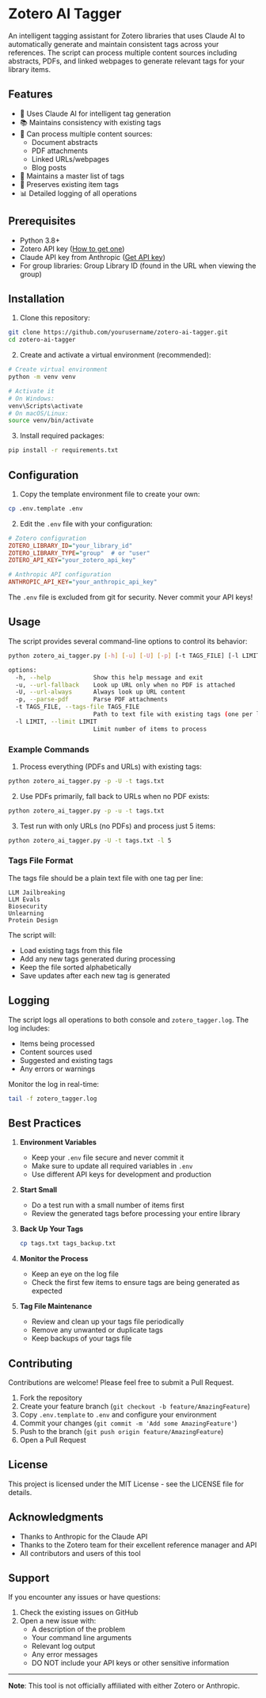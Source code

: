 # Zotero AI Tagger

An intelligent tagging assistant for Zotero libraries that uses Claude AI to automatically generate and maintain consistent tags across your references. The script can process multiple content sources including abstracts, PDFs, and linked webpages to generate relevant tags for your library items.

## Features

- 🤖 Uses Claude AI for intelligent tag generation
- 📚 Maintains consistency with existing tags
- 📑 Can process multiple content sources:
  - Document abstracts
  - PDF attachments
  - Linked URLs/webpages
  - Blog posts
- 📝 Maintains a master list of tags
- 🔄 Preserves existing item tags
- 📊 Detailed logging of all operations

## Prerequisites

- Python 3.8+
- Zotero API key ([How to get one](https://www.zotero.org/settings/keys))
- Claude API key from Anthropic ([Get API key](https://docs.anthropic.com/claude/docs/getting-access-to-claude))
- For group libraries: Group Library ID (found in the URL when viewing the group)

## Installation

1. Clone this repository:
```bash
git clone https://github.com/yourusername/zotero-ai-tagger.git
cd zotero-ai-tagger
```

2. Create and activate a virtual environment (recommended):
```bash
# Create virtual environment
python -m venv venv

# Activate it
# On Windows:
venv\Scripts\activate
# On macOS/Linux:
source venv/bin/activate
```

3. Install required packages:
```bash
pip install -r requirements.txt
```

## Configuration

1. Copy the template environment file to create your own:
```bash
cp .env.template .env
```

2. Edit the `.env` file with your configuration:
```ini
# Zotero configuration
ZOTERO_LIBRARY_ID="your_library_id"
ZOTERO_LIBRARY_TYPE="group"  # or "user"
ZOTERO_API_KEY="your_zotero_api_key"

# Anthropic API configuration
ANTHROPIC_API_KEY="your_anthropic_api_key"
```

The `.env` file is excluded from git for security. Never commit your API keys!

## Usage

The script provides several command-line options to control its behavior:

```bash
python zotero_ai_tagger.py [-h] [-u] [-U] [-p] [-t TAGS_FILE] [-l LIMIT]

options:
  -h, --help            Show this help message and exit
  -u, --url-fallback    Look up URL only when no PDF is attached
  -U, --url-always      Always look up URL content
  -p, --parse-pdf       Parse PDF attachments
  -t TAGS_FILE, --tags-file TAGS_FILE
                        Path to text file with existing tags (one per line)
  -l LIMIT, --limit LIMIT
                        Limit number of items to process
```

### Example Commands

1. Process everything (PDFs and URLs) with existing tags:
```bash
python zotero_ai_tagger.py -p -U -t tags.txt
```

2. Use PDFs primarily, fall back to URLs when no PDF exists:
```bash
python zotero_ai_tagger.py -p -u -t tags.txt
```

3. Test run with only URLs (no PDFs) and process just 5 items:
```bash
python zotero_ai_tagger.py -U -t tags.txt -l 5
```

### Tags File Format

The tags file should be a plain text file with one tag per line:
```text
LLM Jailbreaking
LLM Evals
Biosecurity
Unlearning
Protein Design
```

The script will:
- Load existing tags from this file
- Add any new tags generated during processing
- Keep the file sorted alphabetically
- Save updates after each new tag is generated

## Logging

The script logs all operations to both console and `zotero_tagger.log`. The log includes:
- Items being processed
- Content sources used
- Suggested and existing tags
- Any errors or warnings

Monitor the log in real-time:
```bash
tail -f zotero_tagger.log
```

## Best Practices

1. **Environment Variables**
   - Keep your `.env` file secure and never commit it
   - Make sure to update all required variables in `.env`
   - Use different API keys for development and production

2. **Start Small**
   - Do a test run with a small number of items first
   - Review the generated tags before processing your entire library

3. **Back Up Your Tags**
   ```bash
   cp tags.txt tags_backup.txt
   ```

4. **Monitor the Process**
   - Keep an eye on the log file
   - Check the first few items to ensure tags are being generated as expected

5. **Tag File Maintenance**
   - Review and clean up your tags file periodically
   - Remove any unwanted or duplicate tags
   - Keep backups of your tags file

## Contributing

Contributions are welcome! Please feel free to submit a Pull Request.

1. Fork the repository
2. Create your feature branch (`git checkout -b feature/AmazingFeature`)
3. Copy `.env.template` to `.env` and configure your environment
4. Commit your changes (`git commit -m 'Add some AmazingFeature'`)
5. Push to the branch (`git push origin feature/AmazingFeature`)
6. Open a Pull Request

## License

This project is licensed under the MIT License - see the LICENSE file for details.

## Acknowledgments

- Thanks to Anthropic for the Claude API
- Thanks to the Zotero team for their excellent reference manager and API
- All contributors and users of this tool

## Support

If you encounter any issues or have questions:
1. Check the existing issues on GitHub
2. Open a new issue with:
   - A description of the problem
   - Your command line arguments
   - Relevant log output
   - Any error messages
   - DO NOT include your API keys or other sensitive information

---
**Note**: This tool is not officially affiliated with either Zotero or Anthropic.